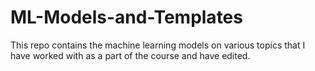 # ML-Models-and-Templates
This repo contains the machine learning models on various topics that I have worked with as a part of the course and have edited.
